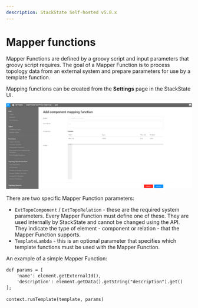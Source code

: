 ```yaml
---
description: StackState Self-hosted v5.0.x 
---
```


# Mapper functions

Mapper Functions are defined by a groovy script and input parameters that groovy script requires. The goal of a Mapper Function is to process topology data from an external system and prepare parameters for use by a template function.

Mapping functions can be created from the **Settings** page in the StackState UI.

![Mapper function](../../../.gitbook/assets/mapping_function.png)

There are two specific Mapper Function parameters:

* `ExtTopoComponent` / `ExtTopoRelation` - these are the required system parameters. Every Mapper Function must define one of these. They are used internally by StackState and cannot be changed using the API. They indicate the type of element - component or relation - that the Mapper Function supports.
* `TemplateLambda` - this is an optional parameter that specifies which template functions must be used with the Mapper Function.

An example of a simple Mapper Function:

```text
def params = [
    'name': element.getExternalId(),
    'description': element.getData().getString("description").get()
];

context.runTemplate(template, params)
```

